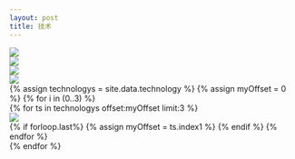 ```yaml
---
layout: post
title: 技术
---
```


<div class="col-xs-6 mar-b-20 ">
    <img src="{{ site.baseurl }}public/image/technology/technology-01.jpg">
</div>
<div class="col-xs-6 mar-b-20">
    <img src="{{ site.baseurl }}public/image/technology/technology-02.jpg">
</div>
<div class="technology">
    <div class="col-sm-6 col-xs-12 mar-b-20 technology-6">
        <img src="{{ site.baseurl }}public/image/technology/technology-03.png">
    </div>
    <div class="col-sm-6 col-xs-12 mar-b-20 technology-6">
        <img src="{{ site.baseurl }}public/image/technology/technology-04.png">
    </div>
    {% assign technologys = site.data.technology %}
    {% assign myOffset = 0 %}
    {% for i in (0..3) %}
    <div class="row">
    {% for ts in technologys offset:myOffset limit:3 %}
    <div class="col-sm-4 col-xs-12 mar-b-20">
        <img class="img-full" src="{{ site.baseurl }}public/image/technology/{{ts.imgName}}">
    </div>
    {% if forloop.last%}
    {% assign myOffset = ts.index1 %}
    {% endif %}
    {% endfor %} 
    </div> 
    {% endfor %}
</div>
<div class="clean"></div>
